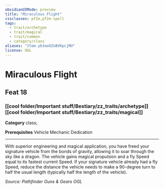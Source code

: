 ```yaml
---
obsidianUIMode: preview
title: "Miraculous Flight"
cssclasses: pf2e,pf2e-spell
tags:
  - trait/archetype
  - trait/magical
  - trait/common
  - category/class
aliases: "Item.yb3aoOZoBVKpcjMU"
license: OGL
---
```

# Miraculous Flight
## Feat 18
### [[cool folder/Important stuff/Bestiary/zz_traits/archetype]][[cool folder/Important stuff/Bestiary/zz_traits/magical]]

**Category** class; 



**Prerequisites** Vehicle Mechanic Dedication
* * *
With superior engineering and magical application, you have freed your signature vehicle from the bonds of gravity, allowing it to soar through the sky like a dragon. The vehicle gains magical propulsion and a fly Speed equal to its fastest current Speed. If your signature vehicle already had a fly Speed, reduce the distance the vehicle needs to make a 90-degree turn to half the usual length (typically half the length of the vehicle).

*Source: Pathfinder Guns & Gears*
*OGL*
